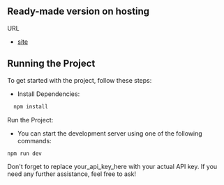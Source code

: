 ## Ready-made version on hosting

URL

- [site](https://3d-animation-soda.vercel.app/)

## Running the Project

To get started with the project, follow these steps:

- Install Dependencies:

```js
  npm install
```

Run the Project:

- You can start the development server using one of the following commands:

```js
npm run dev
```

Don't forget to replace your_api_key_here with your actual API key. If you need any further assistance, feel free to ask!
